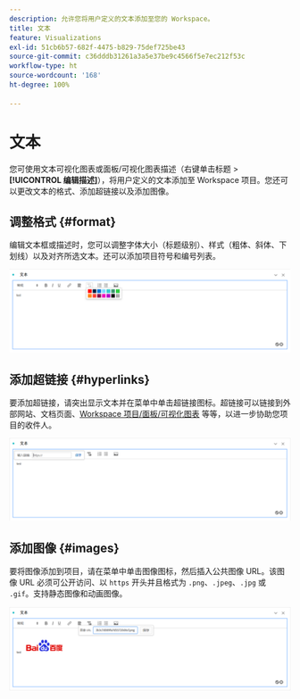 ```yaml
---
description: 允许您将用户定义的文本添加至您的 Workspace。
title: 文本
feature: Visualizations
exl-id: 51cb6b57-682f-4475-b829-75def725be43
source-git-commit: c36dddb31261a3a5e37be9c4566f5e7ec212f53c
workflow-type: ht
source-wordcount: '168'
ht-degree: 100%

---
```


# 文本

您可使用文本可视化图表或面板/可视化图表描述（右键单击标题 > **[!UICONTROL 编辑描述]**），将用户定义的文本添加至 Workspace 项目。您还可以更改文本的格式、添加超链接以及添加图像。

## 调整格式 {#format}

编辑文本框或描述时，您可以调整字体大小（标题级别）、样式（粗体、斜体、下划线）以及对齐所选文本。还可以添加项目符号和编号列表。

![](assets/format.png)

## 添加超链接 {#hyperlinks}

要添加超链接，请突出显示文本并在菜单中单击超链接图标。超链接可以链接到外部网站、文档页面、[Workspace 项目/面板/可视化图表](https://experienceleague.adobe.com/docs/analytics/analyze/analysis-workspace/curate-share/shareable-links.html?lang=zh-Hans) 等等，以进一步协助您项目的收件人。

![](assets/hyperlink.png)

## 添加图像 {#images}

要将图像添加到项目，请在菜单中单击图像图标，然后插入公共图像 URL。该图像 URL 必须可公开访问、以 `https` 开头并且格式为 `.png`、`.jpeg`、`.jpg` 或 `.gif`。支持静态图像和动画图像。

![](assets/image.png)

